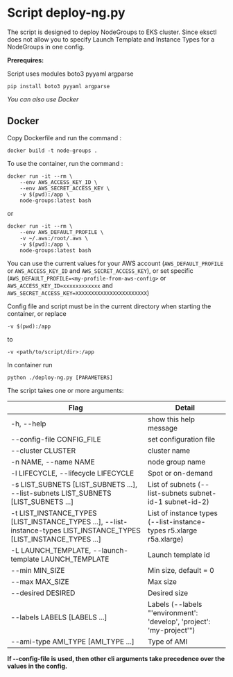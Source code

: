 # Script deploy-ng.py

The script is designed to deploy NodeGroups to EKS cluster. 
Since eksctl does not allow you to specify Launch Template and
Instance Types for a NodeGroups in one config.

**Prerequires:**

Script uses modules boto3 pyyaml argparse

`pip install boto3 pyyaml argparse`

_You can also use Docker_

## Docker

Copy Dockerfile and run the command :

`docker build -t node-groups .`

To use the container, run the command :

```
docker run -it --rm \
    --env AWS_ACCESS_KEY_ID \
    --env AWS_SECRET_ACCESS_KEY \
    -v $(pwd):/app \
    node-groups:latest bash
```
or
````
docker run -it --rm \
    --env AWS_DEFAULT_PROFILE \
    -v ~/.aws:/root/.aws \
    -v $(pwd):/app \
    node-groups:latest bash
````

You can use the current values for your AWS account
(`AWS_DEFAULT_PROFILE` or `AWS_ACCESS_KEY_ID` and `AWS_SECRET_ACCESS_KEY`), 
or set specific
(`AWS_DEFAULT_PROFILE=<my-profile-from-aws-config>` or 
`AWS_ACCESS_KEY_ID=xxxxxxxxxxxx` and `AWS_SECRET_ACCESS_KEY=XXXXXXXXXXXXXXXXXXXXXXX`)


Config file and script must be in the current directory when starting the container, or replace

`-v $(pwd):/app`

to 

`-v <path/to/script/dir>:/app`

In container run 

`python ./deploy-ng.py [PARAMETERS]`


The script takes one or more arguments:

Flag | Detail
-----|--------------------------------------------------------------------
-h, --help | show this help message
--config-file CONFIG_FILE | set configuration file
--cluster CLUSTER | cluster name
-n NAME, --name NAME | node group name
-l LIFECYCLE, --lifecycle LIFECYCLE | Spot or on-demand
-s LIST_SUBNETS [LIST_SUBNETS ...], --list-subnets LIST_SUBNETS [LIST_SUBNETS ...] | List of subnets (--list-subnets subnet-id-1 subnet-id-2)
-t LIST_INSTANCE_TYPES [LIST_INSTANCE_TYPES ...], --list-instance-types LIST_INSTANCE_TYPES [LIST_INSTANCE_TYPES ...] | List of instance types (--list-instance-types r5.xlarge r5a.xlarge)
-L LAUNCH_TEMPLATE, --launch-template LAUNCH_TEMPLATE  | Launch template id
--min MIN_SIZE    |    Min size, default = 0
--max MAX_SIZE    |   Max size
--desired DESIRED  |   Desired size
--labels LABELS [LABELS ...] | Labels (--labels "'environment': 'develop', 'project': 'my-project'")
--ami-type AMI_TYPE [AMI_TYPE ...] | Type of AMI


**If --config-file is used, then other cli arguments take precedence over the values in the config.**



